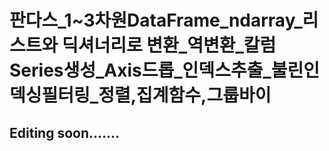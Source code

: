 # 판다스_1~3차원DataFrame_ndarray_리스트와 딕셔너리로 변환_역변환_칼럼Series생성_Axis드롭_인덱스추출_불린인덱싱필터링_정렬,집계함수,그룹바이

## Editing soon.......